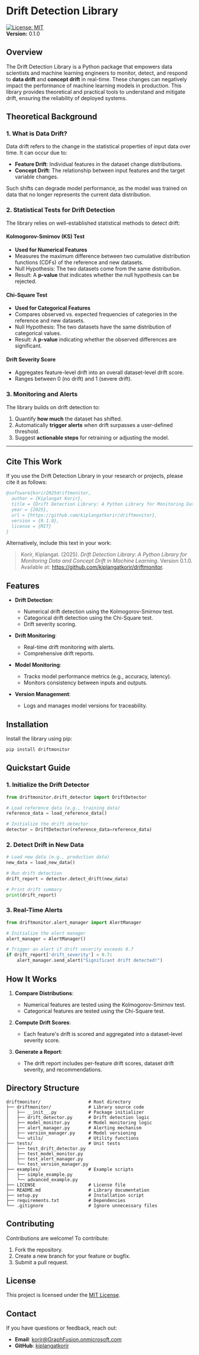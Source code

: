 
# **Drift Detection Library**

[![License: MIT](https://img.shields.io/badge/License-MIT-blue.svg)](LICENSE)  
**Version:** 0.1.0  

## **Overview**
The Drift Detection Library is a Python package that empowers data scientists and machine learning engineers to monitor, detect, and respond to **data drift** and **concept drift** in real-time. These changes can negatively impact the performance of machine learning models in production. This library provides theoretical and practical tools to understand and mitigate drift, ensuring the reliability of deployed systems.

## **Theoretical Background**

### **1. What is Data Drift?**
Data drift refers to the change in the statistical properties of input data over time. It can occur due to:
- **Feature Drift**: Individual features in the dataset change distributions.
- **Concept Drift**: The relationship between input features and the target variable changes.

Such shifts can degrade model performance, as the model was trained on data that no longer represents the current data distribution.


### **2. Statistical Tests for Drift Detection**
The library relies on well-established statistical methods to detect drift:

#### **Kolmogorov-Smirnov (KS) Test**  
- **Used for Numerical Features**
- Measures the maximum difference between two cumulative distribution functions (CDFs) of the reference and new datasets.
- Null Hypothesis: The two datasets come from the same distribution.
- Result: A **p-value** that indicates whether the null hypothesis can be rejected.

#### **Chi-Square Test**
- **Used for Categorical Features**
- Compares observed vs. expected frequencies of categories in the reference and new datasets.
- Null Hypothesis: The two datasets have the same distribution of categorical values.
- Result: A **p-value** indicating whether the observed differences are significant.

#### **Drift Severity Score**
- Aggregates feature-level drift into an overall dataset-level drift score.
- Ranges between 0 (no drift) and 1 (severe drift).

### **3. Monitoring and Alerts**
The library builds on drift detection to:
1. Quantify **how much** the dataset has shifted.
2. Automatically **trigger alerts** when drift surpasses a user-defined threshold.
3. Suggest **actionable steps** for retraining or adjusting the model.

---

## **Cite This Work**
If you use the Drift Detection Library in your research or projects, please cite it as follows:

```bibtex
@software{korir2025driftmonitor,
  author = {Kiplangat Korir},
  title = {Drift Detection Library: A Python Library for Monitoring Data and Concept Drift in Machine Learning},
  year = {2025},
  url = {https://github.com/kiplangatkorir/driftmonitor},
  version = {0.1.0},
  license = {MIT}
}
```

Alternatively, include this text in your work:
> Korir, Kiplangat. (2025). *Drift Detection Library: A Python Library for Monitoring Data and Concept Drift in Machine Learning*. Version 0.1.0. Available at: https://github.com/kiplangatkorir/driftmonitor.

## **Features**
- **Drift Detection**:
  - Numerical drift detection using the Kolmogorov-Smirnov test.
  - Categorical drift detection using the Chi-Square test.
  - Drift severity scoring.

- **Drift Monitoring**:
  - Real-time drift monitoring with alerts.
  - Comprehensive drift reports.

- **Model Monitoring**:
  - Tracks model performance metrics (e.g., accuracy, latency).
  - Monitors consistency between inputs and outputs.

- **Version Management**:
  - Logs and manages model versions for traceability.

## **Installation**
Install the library using pip:

```bash
pip install driftmonitor
```

## **Quickstart Guide**

### **1. Initialize the Drift Detector**
```python
from driftmonitor.drift_detector import DriftDetector

# Load reference data (e.g., training data)
reference_data = load_reference_data()

# Initialize the drift detector
detector = DriftDetector(reference_data=reference_data)
```

### **2. Detect Drift in New Data**
```python
# Load new data (e.g., production data)
new_data = load_new_data()

# Run drift detection
drift_report = detector.detect_drift(new_data)

# Print drift summary
print(drift_report)
```

### **3. Real-Time Alerts**
```python
from driftmonitor.alert_manager import AlertManager

# Initialize the alert manager
alert_manager = AlertManager()

# Trigger an alert if drift severity exceeds 0.7
if drift_report['drift_severity'] > 0.7:
    alert_manager.send_alert("Significant drift detected!")
```

## **How It Works**
1. **Compare Distributions**:
   - Numerical features are tested using the Kolmogorov-Smirnov test.
   - Categorical features are tested using the Chi-Square test.

2. **Compute Drift Scores**:
   - Each feature's drift is scored and aggregated into a dataset-level severity score.

3. **Generate a Report**:
   - The drift report includes per-feature drift scores, dataset drift severity, and recommendations.

## **Directory Structure**
```
driftmonitor/                  # Root directory
├── driftmonitor/              # Library source code
│   ├── __init__.py            # Package initializer
│   ├── drift_detector.py      # Drift detection logic
│   ├── model_monitor.py       # Model monitoring logic
│   ├── alert_manager.py       # Alerting mechanism
│   ├── version_manager.py     # Model versioning
│   └── utils/                 # Utility functions
├── tests/                     # Unit tests
│   ├── test_drift_detector.py
│   ├── test_model_monitor.py
│   ├── test_alert_manager.py
│   └── test_version_manager.py
├── examples/                  # Example scripts
│   ├── simple_example.py
│   └── advanced_example.py
├── LICENSE                    # License file
├── README.md                  # Library documentation
├── setup.py                   # Installation script
├── requirements.txt           # Dependencies
└── .gitignore                 # Ignore unnecessary files
```

## **Contributing**
Contributions are welcome! To contribute:
1. Fork the repository.
2. Create a new branch for your feature or bugfix.
3. Submit a pull request.

## **License**
This project is licensed under the [MIT License](LICENSE).

## **Contact**
If you have questions or feedback, reach out:  
- **Email**: [korir@GraphFusion.onmicrosoft.com](mailto:korirkiplangat22@gmail.com)  
- **GitHub**: [kiplangatkorir](https://github.com/kiplangatkorir)

